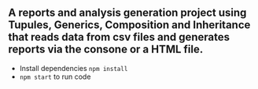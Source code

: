 ## A reports and analysis generation project using Tupules, Generics, Composition and Inheritance that reads data from csv files and generates reports via the consone or a HTML file.

* Install dependencies `npm install`
* `npm start` to run code